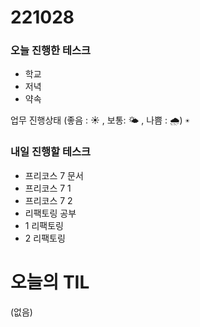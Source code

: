 # 221028

### 오늘 진행한 테스크

- 학교
- 저녁
- 약속

업무 진행상태 (좋음 : ☀ , 보통: 🌤 , 나쁨 : 🌧)
`☀`

### 내일 진행할 테스크

- 프리코스 7 문서
- 프리코스 7 1
- 프리코스 7 2
- 리팩토링 공부
- 1 리팩토링
- 2 리팩토링

# 오늘의 TIL

(없음)
